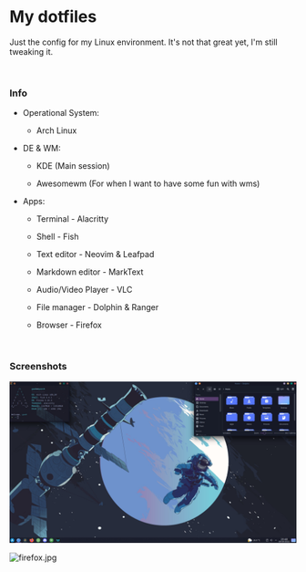 # My dotfiles

Just the config for my Linux environment. It's not that great yet, I'm still tweaking it.

<br/>

### Info

* Operational System:
  
  * Arch Linux

* DE & WM:
  
  * KDE (Main session)
  
  * Awesomewm (For when I want to have some fun with wms)

* Apps:
  
  * Terminal - Alacritty
  
  * Shell - Fish
  
  * Text editor - Neovim & Leafpad
  
  * Markdown editor - MarkText
  
  * Audio/Video Player - VLC
  
  * File manager - Dolphin & Ranger
  
  * Browser - Firefox

<br/>

### Screenshots

![KDE_desktop.jpg](screenshots/KDE_desktop.jpg)

![firefox.jpg](/home/gaah/.dotfiles/screenshots/firefox.jpg)
